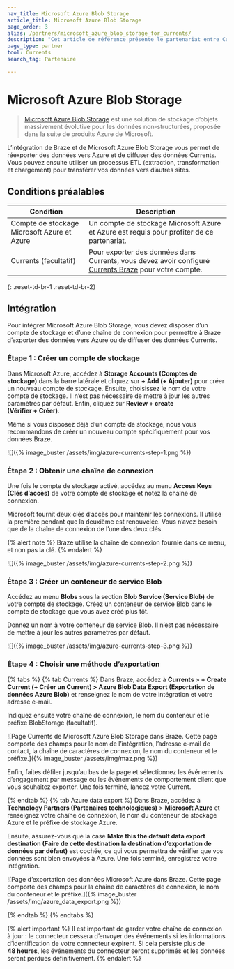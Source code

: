 ```yaml
---
nav_title: Microsoft Azure Blob Storage
article_title: Microsoft Azure Blob Storage
page_order: 3
alias: /partners/microsoft_azure_blob_storage_for_currents/
description: "Cet article de référence présente le partenariat entre Currents Braze et Microsoft Azure Blob Storage, une solution de stockage d’objets extrêmement évolutive pour les données non structurées."
page_type: partner
tool: Currents
search_tag: Partenaire

---
```


# Microsoft Azure Blob Storage

> [Microsoft Azure Blob Storage](https://azure.microsoft.com/en-us/services/storage/blobs/) est une solution de stockage d’objets massivement évolutive pour les données non-structurées, proposée dans la suite de produits Azure de Microsoft.

L’intégration de Braze et de Microsoft Azure Blob Storage vous permet de réexporter des données vers Azure et de diffuser des données Currents. Vous pouvez ensuite utiliser un processus ETL (extraction, transformation et chargement) pour transférer vos données vers d’autres sites.

## Conditions préalables

| Condition | Description |
| ----------- | ----------- |
| Compte de stockage Microsoft Azure et Azure | Un compte de stockage Microsoft Azure et Azure est requis pour profiter de ce partenariat. |
| Currents (facultatif) | Pour exporter des données dans Currents, vous devez avoir configuré [Currents Braze]({{site.baseurl}}/user_guide/data_and_analytics/braze_currents/#access-currents) pour votre compte. |
{: .reset-td-br-1 .reset-td-br-2}

## Intégration

Pour intégrer Microsoft Azure Blob Storage, vous devez disposer d’un compte de stockage et d’une chaîne de connexion pour permettre à Braze d’exporter des données vers Azure ou de diffuser des données Currents.

### Étape 1 : Créer un compte de stockage

Dans Microsoft Azure, accédez à **Storage Accounts (Comptes de stockage)** dans la barre latérale et cliquez sur **+ Add (+ Ajouter)** pour créer un nouveau compte de stockage. Ensuite, choisissez le nom de votre compte de stockage. Il n’est pas nécessaire de mettre à jour les autres paramètres par défaut. Enfin, cliquez sur **Review + create (Vérifier + Créer)**. 

Même si vous disposez déjà d’un compte de stockage, nous vous recommandons de créer un nouveau compte spécifiquement pour vos données Braze.

![]({% image_buster /assets/img/azure-currents-step-1.png %})

### Étape 2 : Obtenir une chaîne de connexion

Une fois le compte de stockage activé, accédez au menu **Access Keys (Clés d’accès)** de votre compte de stockage et notez la chaîne de connexion.

Microsoft fournit deux clés d’accès pour maintenir les connexions. Il utilise la première pendant que la deuxième est renouvelée. Vous n’avez besoin que de la chaîne de connexion de l’une des deux clés.

{% alert note %}
Braze utilise la chaîne de connexion fournie dans ce menu, et non pas la clé.
{% endalert %}

![]({% image_buster /assets/img/azure-currents-step-2.png %})

### Étape 3 : Créer un conteneur de service Blob

Accédez au menu **Blobs** sous la section **Blob Service (Service Blob)** de votre compte de stockage. Créez un conteneur de service Blob dans le compte de stockage que vous avez créé plus tôt. 

Donnez un nom à votre conteneur de service Blob. Il n’est pas nécessaire de mettre à jour les autres paramètres par défaut.

![]({% image_buster /assets/img/azure-currents-step-3.png %})

### Étape 4 : Choisir une méthode d’exportation

{% tabs %}
{% tab Currents %}
Dans Braze, accédez à **Currents > + Create Current (+ Créer un Current) > Azure Blob Data Export (Exportation de données Azure Blob)** et renseignez le nom de votre intégration et votre adresse e-mail.

Indiquez ensuite votre chaîne de connexion, le nom du conteneur et le préfixe BlobStorage (facultatif).

![Page Currents de Microsoft Azure Blob Storage dans Braze. Cette page comporte des champs pour le nom de l’intégration, l’adresse e-mail de contact, la chaîne de caractères de connexion, le nom du conteneur et le préfixe.]({% image_buster /assets/img/maz.png %})

Enfin, faites défiler jusqu’au bas de la page et sélectionnez les événements d’engagement par message ou les événements de comportement client que vous souhaitez exporter. Une fois terminé, lancez votre Current.

{% endtab %}
{% tab Azure data export %}
Dans Braze, accédez à **Technology Partners (Partenaires technologiques)** > **Microsoft Azure** et renseignez votre chaîne de connexion, le nom du conteneur de stockage Azure et le préfixe de stockage Azure.

Ensuite, assurez-vous que la case **Make this the default data export destination (Faire de cette destination la destination d’exportation de données par défaut)** est cochée, ce qui vous permettra de vérifier que vos données sont bien envoyées à Azure. Une fois terminé, enregistrez votre intégration.

![Page d’exportation des données Microsoft Azure dans Braze. Cette page comporte des champs pour la chaîne de caractères de connexion, le nom du conteneur et le préfixe.]({% image_buster /assets/img/azure_data_export.png %})

{% endtab %}
{% endtabs %}

{% alert important %}
Il est important de garder votre chaîne de connexion à jour : le connecteur cessera d’envoyer des événements si les informations d’identification de votre connecteur expirent. Si cela persiste plus de **48 heures**, les événements du connecteur seront supprimés et les données seront perdues définitivement.
{% endalert %}
